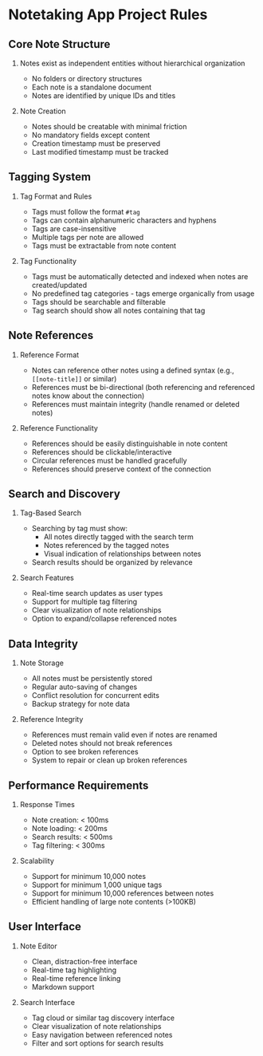 # Notetaking App Project Rules

## Core Note Structure
1. Notes exist as independent entities without hierarchical organization
   - No folders or directory structures
   - Each note is a standalone document
   - Notes are identified by unique IDs and titles

2. Note Creation
   - Notes should be creatable with minimal friction
   - No mandatory fields except content
   - Creation timestamp must be preserved
   - Last modified timestamp must be tracked

## Tagging System
1. Tag Format and Rules
   - Tags must follow the format `#tag`
   - Tags can contain alphanumeric characters and hyphens
   - Tags are case-insensitive
   - Multiple tags per note are allowed
   - Tags must be extractable from note content

2. Tag Functionality
   - Tags must be automatically detected and indexed when notes are created/updated
   - No predefined tag categories - tags emerge organically from usage
   - Tags should be searchable and filterable
   - Tag search should show all notes containing that tag

## Note References
1. Reference Format
   - Notes can reference other notes using a defined syntax (e.g., `[[note-title]]` or similar)
   - References must be bi-directional (both referencing and referenced notes know about the connection)
   - References must maintain integrity (handle renamed or deleted notes)

2. Reference Functionality
   - References should be easily distinguishable in note content
   - References should be clickable/interactive
   - Circular references must be handled gracefully
   - References should preserve context of the connection

## Search and Discovery
1. Tag-Based Search
   - Searching by tag must show:
     * All notes directly tagged with the search term
     * Notes referenced by the tagged notes
     * Visual indication of relationships between notes
   - Search results should be organized by relevance

2. Search Features
   - Real-time search updates as user types
   - Support for multiple tag filtering
   - Clear visualization of note relationships
   - Option to expand/collapse referenced notes

## Data Integrity
1. Note Storage
   - All notes must be persistently stored
   - Regular auto-saving of changes
   - Conflict resolution for concurrent edits
   - Backup strategy for note data

2. Reference Integrity
   - References must remain valid even if notes are renamed
   - Deleted notes should not break references
   - Option to see broken references
   - System to repair or clean up broken references

## Performance Requirements
1. Response Times
   - Note creation: < 100ms
   - Note loading: < 200ms
   - Search results: < 500ms
   - Tag filtering: < 300ms

2. Scalability
   - Support for minimum 10,000 notes
   - Support for minimum 1,000 unique tags
   - Support for minimum 10,000 references between notes
   - Efficient handling of large note contents (>100KB)

## User Interface
1. Note Editor
   - Clean, distraction-free interface
   - Real-time tag highlighting
   - Real-time reference linking
   - Markdown support

2. Search Interface
   - Tag cloud or similar tag discovery interface
   - Clear visualization of note relationships
   - Easy navigation between referenced notes
   - Filter and sort options for search results 